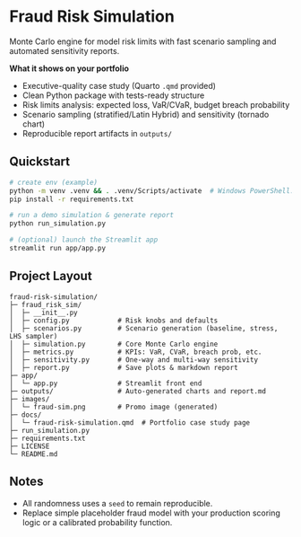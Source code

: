 # Fraud Risk Simulation

Monte Carlo engine for model risk limits with fast scenario sampling and automated sensitivity reports.

**What it shows on your portfolio**
- Executive-quality case study (Quarto `.qmd` provided)
- Clean Python package with tests-ready structure
- Risk limits analysis: expected loss, VaR/CVaR, budget breach probability
- Scenario sampling (stratified/Latin Hybrid) and sensitivity (tornado chart)
- Reproducible report artifacts in `outputs/`

## Quickstart

```bash
# create env (example)
python -m venv .venv && . .venv/Scripts/activate  # Windows PowerShell: .\.venv\Scripts\Activate.ps1
pip install -r requirements.txt

# run a demo simulation & generate report
python run_simulation.py

# (optional) launch the Streamlit app
streamlit run app/app.py
```

## Project Layout
```
fraud-risk-simulation/
├─ fraud_risk_sim/
│  ├─ __init__.py
│  ├─ config.py            # Risk knobs and defaults
│  ├─ scenarios.py         # Scenario generation (baseline, stress, LHS sampler)
│  ├─ simulation.py        # Core Monte Carlo engine
│  ├─ metrics.py           # KPIs: VaR, CVaR, breach prob, etc.
│  ├─ sensitivity.py       # One-way and multi-way sensitivity
│  ├─ report.py            # Save plots & markdown report
├─ app/
│  └─ app.py               # Streamlit front end
├─ outputs/                # Auto-generated charts and report.md
├─ images/
│  └─ fraud-sim.png        # Promo image (generated)
├─ docs/
│  └─ fraud-risk-simulation.qmd  # Portfolio case study page
├─ run_simulation.py
├─ requirements.txt
├─ LICENSE
└─ README.md
```

## Notes
- All randomness uses a `seed` to remain reproducible.
- Replace simple placeholder fraud model with your production scoring logic or a calibrated probability function.
